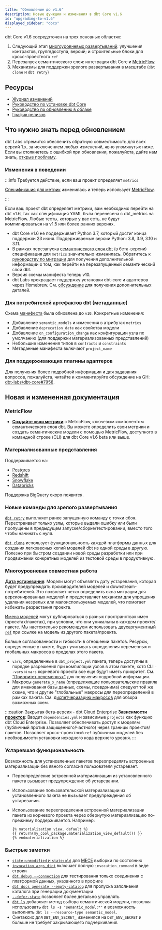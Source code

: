 ```yaml
---
title: "Обновление до v1.6"
description: Новые функции и изменения в dbt Core v1.6
id: "upgrading-to-v1.6"
displayed_sidebar: "docs"
---
```


dbt Core v1.6 сосредоточен на трех основных областях:
1. Следующий этап [многоуровневых развертываний](https://github.com/dbt-labs/dbt-core/discussions/6725): улучшения контрактов, групп/доступа, версий; и строительные блоки для кросс-проектного `ref`
2. Перезапуск семантического слоя: интеграция dbt Core и [MetricFlow](https://docs.getdbt.com/docs/build/about-metricflow)
3. Механизмы для поддержки зрелого развертывания в масштабе (`dbt clone` и `dbt retry`)

## Ресурсы

- [Журнал изменений](https://github.com/dbt-labs/dbt-core/blob/1.6.latest/CHANGELOG.md)
- [Руководство по установке dbt Core](/docs/core/installation-overview)
- [Руководство по обновлению в облаке](/docs/dbt-versions/upgrade-dbt-version-in-cloud)
- [График релизов](https://github.com/dbt-labs/dbt-core/issues/7481)

## Что нужно знать перед обновлением

dbt Labs стремится обеспечить обратную совместимость для всех версий 1.x, за исключением любых изменений, явно упомянутых ниже. Если вы столкнетесь с ошибкой при обновлении, пожалуйста, дайте нам знать, [открыв проблему](https://github.com/dbt-labs/dbt-core/issues/new).

### Изменения в поведении

:::info Требуется действие, если ваш проект определяет `metrics`

[Спецификация для метрик](https://github.com/dbt-labs/dbt-core/discussions/7456) изменилась и теперь использует [MetricFlow](/docs/build/about-metricflow). 

:::

Если ваш проект dbt определяет метрики, вам необходимо перейти на dbt v1.6, так как спецификация YAML была перенесена с dbt_metrics на MetricFlow. Любые тесты, которые у вас есть, не будут компилироваться на v1.5 или более ранних версиях.

- dbt Core v1.6 не поддерживает Python 3.7, который достиг конца поддержки 23 июня. Поддерживаемые версии Python: 3.8, 3.9, 3.10 и 3.11.
- В рамках перезапуска [семантического слоя dbt](/docs/use-dbt-semantic-layer/dbt-sl) (в бета-версии) спецификация для `metrics` значительно изменилась. Обратитесь к [руководству по миграции](/guides/sl-migration) для получения дополнительной информации о том, как перейти на перезапущенный семантический слой dbt.
- Версия схемы манифеста теперь v10.
- dbt Labs прекращает поддержку установки dbt-core и адаптеров через Homebrew. См. [обсуждение](https://github.com/dbt-labs/dbt-core/discussions/8277) для получения дополнительных деталей.

### Для потребителей артефактов dbt (метаданные)

Схема [манифеста](/reference/artifacts/manifest-json) была обновлена до `v10`. Конкретные изменения:
- Добавление `semantic_models` и изменения в атрибутах `metrics`
- Добавление `deprecation_date` как свойства модели
- Добавление `on_configuration_change` как конфигурации узла по умолчанию (для поддержки материализованных представлений)
- Небольшие изменения типов в `contracts` и `constraints`
- Метаданные манифеста включают `project_name`

### Для поддерживающих плагины адаптеров

Для получения более подробной информации и для задавания вопросов, пожалуйста, читайте и комментируйте обсуждение на GH: [dbt-labs/dbt-core#7958](https://github.com/dbt-labs/dbt-core/discussions/7958).

## Новая и измененная документация

### MetricFlow

- [**Создайте свои метрики**](/docs/build/build-metrics-intro) с MetricFlow, ключевым компонентом семантического слоя dbt. Вы можете определить свои метрики и создать семантические модели с помощью MetricFlow, доступного в командной строке (CLI) для dbt Core v1.6 beta или выше.

### Материализованные представления

Поддерживается на:
- [Postgres](/reference/resource-configs/postgres-configs#materialized-view)
- [Redshift](/reference/resource-configs/redshift-configs#materialized-view)
- [Snowflake](/reference/resource-configs/snowflake-configs#dynamic-tables)
- [Databricks](/reference/resource-configs/databricks-configs#materialized-views-and-streaming-tables)

Поддержка BigQuery скоро появится.

### Новые команды для зрелого развертывания

[`dbt retry`](/reference/commands/retry) выполняет ранее запущенную команду с точки сбоя. Перестраивает только узлы, которые выдали ошибку или были пропущены в предыдущем запуске/сборке/тестировании, вместо того чтобы начинать с нуля.

[`dbt clone`](/reference/commands/clone) использует функциональность каждой платформы данных для создания легковесных копий моделей dbt из одной среды в другую. Полезно при быстром создании новой среды разработки или при продвижении конкретных моделей из тестовой среды в продуктивную.

### Многоуровневая совместная работа

[**Дата устаревания**](/reference/resource-properties/deprecation_date): Модели могут объявлять дату устаревания, которая будет предупреждать производителей моделей и downstream-потребителей. Это позволяет четко определить окна миграции для версионированных моделей и предоставляет механизм для упрощения удаления незрелых или малоиспользуемых моделей, что помогает избежать разрастания проекта.

[Имена моделей](/faqs/Project/unique-resource-names) могут дублироваться в разных пространствах имен (проектах/пакетах), при условии, что они уникальны в каждом проекте/пакете. Мы настоятельно рекомендуем использовать [двухаргументный `ref`](/reference/dbt-jinja-functions/ref#ref-project-specific-models) при ссылке на модель из другого пакета/проекта.

Больше согласованности и гибкости в отношении пакетов. Ресурсы, определенные в пакете, будут учитывать определения переменных и глобальных макросов в пределах этого пакета.
- `vars`, определенные в `dbt_project.yml` пакета, теперь доступны в порядке разрешения при компиляции узлов в этом пакете, хотя CLI `--vars` и `vars` корневого проекта все еще будут иметь приоритет. См. ["Приоритет переменных"](/docs/build/project-variables#variable-precedence) для получения подробной информации.
- Макросы `generate_x_name` (определяющие пользовательские правила для именования базы данных, схемы, псевдонима) следуют той же схеме, что и другие "глобальные" макросы для переопределений в рамках пакета. См. [диспетчеризацию макросов](/reference/dbt-jinja-functions/dispatch) для обзора возможных схем.

:::caution Закрытая бета-версия - dbt Cloud Enterprise
[**Зависимости проектов**](/docs/collaborate/govern/project-dependencies): Вводит `dependencies.yml` и зависимые `projects` как функцию dbt Cloud Enterprise. Позволяет обеспечивать доступ к моделям (публичный против защищенного/частного) через границы проектов/пакетов. Позволяет кросс-проектный `ref` публичных моделей без необходимости установки исходного кода верхнего уровня.
:::

### Устаревшая функциональность

Возможность для установленных пакетов переопределять встроенные материализации без явного согласия пользователя устаревает.

- Переопределение встроенной материализации из установленного пакета вызывает предупреждение об устаревании.
- Использование пользовательской материализации из установленного пакета не вызывает предупреждения об устаревании.
- Использование переопределения встроенной материализации пакета из корневого проекта через обернутую материализацию по-прежнему поддерживается. Например:

  ```
  {% materialization view, default %}
  {{ return(my_cool_package.materialization_view_default()) }}
  {% endmaterialization %}
  ```

### Быстрые заметки

- [`state:unmodified` и `state:old`](/reference/node-selection/methods#state) для [MECE](https://en.wikipedia.org/wiki/MECE_principle) выборки по состоянию
- [`invocation_args_dict`](/reference/dbt-jinja-functions/flags#invocation_args_dict) включает полную `invocation_command` в виде строки
- [`dbt debug --connection`](/reference/commands/debug) для тестирования только соединения с платформой данных, указанного в профиле
- [`dbt docs generate --empty-catalog`](/reference/commands/cmd-docs) для пропуска заполнения каталога при генерации документации
- [`--defer-state`](/reference/node-selection/defer) позволяет более детально управлять
- [`dbt ls`](/reference/commands/list) добавляет метод выбора семантической модели, позволяя использовать `dbt ls -s "semantic_model:*"` и возможность выполнять `dbt ls --resource-type semantic_model`.
- Синтаксис для `DBT_ENV_SECRET_` изменился на `DBT_ENV_SECRET` и больше не требует закрывающего подчеркивания.